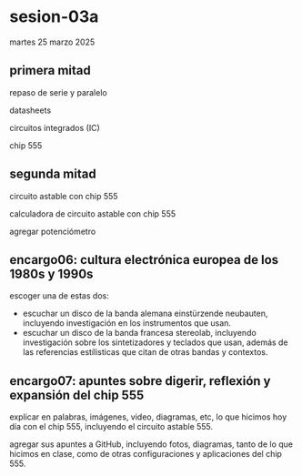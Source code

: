 # sesion-03a

martes 25 marzo 2025

## primera mitad

repaso de serie y paralelo

datasheets

circuitos integrados (IC)

chip 555

## segunda mitad

circuito astable con chip 555

calculadora de circuito astable con chip 555

agregar potenciómetro

## encargo06: cultura electrónica europea de los 1980s y 1990s

escoger una de estas dos:

* escuchar un disco de la banda alemana einstürzende neubauten, incluyendo investigación en los instrumentos que usan.
* escuchar un disco de la banda francesa stereolab, incluyendo investigación sobre los sintetizadores y teclados que usan, además de las referencias estílisticas que citan de otras bandas y contextos.

## encargo07: apuntes sobre digerir, reflexión y expansión del chip 555

explicar en palabras, imágenes, video, diagramas, etc, lo que hicimos hoy día con el chip 555, incluyendo el circuito astable 555.

agregar sus apuntes a GitHub, incluyendo fotos, diagramas, tanto de lo que hicimos en clase, como de otras configuraciones y aplicaciones del chip 555.
